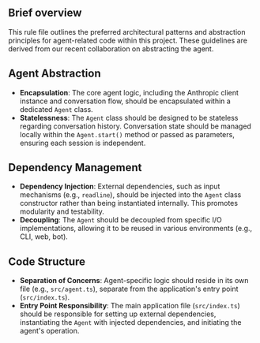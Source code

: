 ## Brief overview
This rule file outlines the preferred architectural patterns and abstraction principles for agent-related code within this project. These guidelines are derived from our recent collaboration on abstracting the agent.

## Agent Abstraction
- **Encapsulation**: The core agent logic, including the Anthropic client instance and conversation flow, should be encapsulated within a dedicated `Agent` class.
- **Statelessness**: The `Agent` class should be designed to be stateless regarding conversation history. Conversation state should be managed locally within the `Agent.start()` method or passed as parameters, ensuring each session is independent.

## Dependency Management
- **Dependency Injection**: External dependencies, such as input mechanisms (e.g., `readline`), should be injected into the `Agent` class constructor rather than being instantiated internally. This promotes modularity and testability.
- **Decoupling**: The `Agent` should be decoupled from specific I/O implementations, allowing it to be reused in various environments (e.g., CLI, web, bot).

## Code Structure
- **Separation of Concerns**: Agent-specific logic should reside in its own file (e.g., `src/agent.ts`), separate from the application's entry point (`src/index.ts`).
- **Entry Point Responsibility**: The main application file (`src/index.ts`) should be responsible for setting up external dependencies, instantiating the `Agent` with injected dependencies, and initiating the agent's operation.